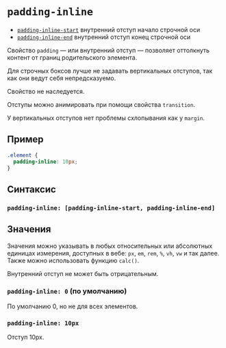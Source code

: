 # `padding-inline`

- [`padding-inline-start`](./padding-inline-start.md) внутренний отступ начало строчной оси
- [`padding-inline-end`](./padding-inline-end.md) внутренний отступ конец строчной оси

Свойство `padding` — или внутренний отступ — позволяет оттолкнуть контент от границ родительского элемента.

Для строчных боксов лучше не задавать вертикальных отступов, так как они ведут себя непредсказуемо.

Свойство не наследуется.

Отступы можно анимировать при помощи свойства `transition`.

У вертикальных отступов нет проблемы схлопывания как у `margin`.

## Пример

```css
.element {
  padding-inline: 10px;
}
```

## Синтаксис

### `padding-inline: [padding-inline-start, padding-inline-end]`

## Значения

Значения можно указывать в любых относительных или абсолютных единицах измерения, доступных в вебе: `px`, `em`, `rem`, `%`, `vh`, `vw` и так далее. Также можно использовать функцию `calc()`.

Внутренний отступ не может быть отрицательным.

### `padding-inline: 0` (по умолчанию)

По умолчанию 0, но не для всех элементов.

### `padding-inline: 10px`

Отступ 10px.
